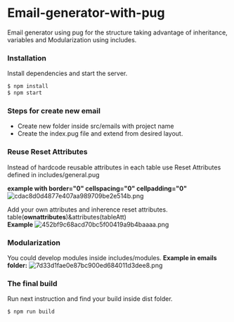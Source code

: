 # Email-generator-with-pug
Email generator using pug for the structure taking advantage of  inheritance, variables and Modularization using includes.

### Installation

Install dependencies and start the server.

```sh
$ npm install
$ npm start
```

### Steps for create new email
 
 - Create new folder inside src/emails with project name
 - Create the index.pug file and extend from desired layout.
 
### Reuse Reset Attributes

 Instead of hardcode  reusable attributes in each table use Reset Attributes defined in includes/general.pug
 
**example with  border="0" cellspacing="0" cellpadding="0"**
![cdac8d0d4877e407aa989709be2e514b.png](https://pictr.com/images/2017/03/27/cdac8d0d4877e407aa989709be2e514b.png)

Add your own attributes and inherence reset attributes.
table(**ownattributes**)&attributes(tableAtt)  
**Example**
![452bf9c68acd70bc5f00419a9b4baaaa.png](https://pictr.com/images/2017/03/27/452bf9c68acd70bc5f00419a9b4baaaa.png)

### Modularization
You could develop modules inside includes/modules.
**Example in emails folder:**
![7d33d1fae0e87bc900ed684011d3dee8.png](https://pictr.com/images/2017/03/27/7d33d1fae0e87bc900ed684011d3dee8.png) 


### The final build
Run next instruction and find your build inside dist folder.
 ```sh
$ npm run build
```

